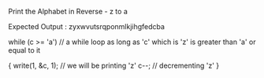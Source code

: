 Print the Alphabet in Reverse - z to a

Expected Output : zyxwvutsrqponmlkjihgfedcba

 while (c >= 'a')                                //     a while loop as long as 'c' which is 'z' is greater than 'a' or equal to it 


  {
        write(1, &c, 1);                            //   we will be printing 'z'
        c--;                                        //   decrementing 'z'
    }